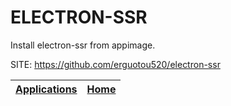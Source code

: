 # ELECTRON-SSR

 Install electron-ssr from appimage.

 SITE: https://github.com/erguotou520/electron-ssr

 | [Applications](https://portable-linux-apps.github.io/apps.html) | [Home](https://portable-linux-apps.github.io)
 | --- | --- |
